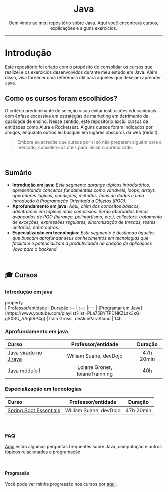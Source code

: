 <h1 align="center"> Java </h1> 
<p align="center"> Bem vindo ao meu repositório sobre Java. Aqui você encontrará cursos, explicações e alguns exercícios. </p>

______________

# Introdução
Este repositório foi criado com o propósito de consolidar os cursos que realizei e os exercícios desenvolvidos durante meu estudo em Java. Além disso, visa fornecer uma referência útil para aqueles que desejam aprender Java.

## Como os cursos foram escolhidos?
O critério predominante de seleção visou evitar instituições educacionais com ênfase excessiva em estratégias de marketing em detrimento da qualidade de ensino. Nesse sentido, este repositório exclui cursos de entidades como Alura e Rocketseat. Alguns cursos foram indicados por amigos, enquanto outros eu busquei em lugares obscuros da web (reddit).
>  Embora eu acredite que cursos por si só não preparem alguém para o mercado, considero-os úteis para iniciar o aprendizado.

<br>

## Sumário 
+ __Introdução em java:__ _Este segmento abrange tópicos introdutórios, apresentando conceitos fundamentais como variáveis, loops, arrays, operadores lógicos, condições, métodos, tipos de dados e uma introdução à Programação Orientada a Objetos (POO)._
+ __Aprofundamento em java:__ _Aqui, além dos conceitos básicos, adentramos em tópicos mais complexos. Serão abordados temas avançados de POO (herança, polimorfismo, etc.), collectors, tratamento de exceções, expressões regulares, sincronização de threads, testes unitários, entre outros._
+ __Especialização em tecnologias:__ _Este segmento é destinado àqueles que buscam aprofundar seus conhecimentos em tecnologias que facilitam e potencializam a produtividade na criação de aplicações Java para o backend._

<br>

## 🎓 Cursos 

### Introdução em java
<div style="width:290px">property</div> | Professor/entidade | Duração
:-- | :--: |:--: | 
[Programar em Java](https://www.youtube.com/playlist?list=PLa75BYTPDNKZLzk3xG-gSXSU_AAq5RP4g) | Italo Grossi, deAlunParaAluno | 14h

### Aprofundamento em java
Curso | Professor/entidade | Duração
:-- | :--: |:--: | 
[Java virado no Jiraya](https://www.youtube.com/playlist?list=PL62G310vn6nFIsOCC0H-C2infYgwm8SWW) | William Suane, devDojo | 47h 20min
[Java módulo I](https://loiane.training/curso/java-basico) | Loiane Groner, loianeTrainning | 40h

### Especialização em tecnologias
Curso | Professor/entidade | Duração
:-- | :--: |:--: | 
[ Spring Boot Essentials](https://www.youtube.com/playlist?list=PL62G310vn6nFBIxp6ZwGnm8xMcGE3VA5H) | William Suane, devDojo | 47h 20min


</br>

### FAQ 
<a href="https://github.com/FireguiQueen/Java/blob/main/others/faq.md">Aqui</a> estão algumas perguntas frequentes sobre Java, computação e outros tópicos relacionados a programação.

</br>

#### Progressão
Você pode ver minha progressão nos cursos por <a href="https://github.com/FireguiQueen/Java/blob/main/others/progress%C3%A3o.md">aqui</a>.

